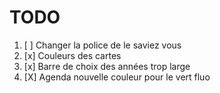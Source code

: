 # TODO

1. [ ] Changer la police de le saviez vous
2. [x] Couleurs des cartes
3. [x] Barre de choix des années trop large
4. [X] Agenda nouvelle couleur pour le vert fluo